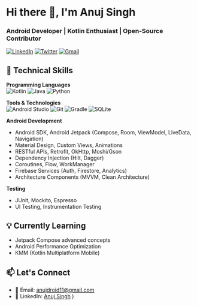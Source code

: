 # Hi there 👋, I'm Anuj Singh  
### Android Developer | Kotlin Enthusiast | Open-Source Contributor

[![LinkedIn](https://img.shields.io/badge/LinkedIn-0077B5?style=for-the-badge&logo=linkedin&logoColor=white)](https://www.linkedin.com/in/anujdroid)
[![Twitter](https://img.shields.io/badge/Twitter-1DA1F2?style=for-the-badge&logo=twitter&logoColor=white)](https://x.com/anujdroid)
[![Gmail](https://img.shields.io/badge/Gmail-D14836?style=for-the-badge&logo=gmail&logoColor=white)](mailto:anujdroid11@gmail.com)

## 🔧 Technical Skills

**Programming Languages**  
![Kotlin](https://img.shields.io/badge/Kotlin-0095D5?&style=for-the-badge&logo=kotlin&logoColor=white)
![Java](https://img.shields.io/badge/Java-ED8B00?style=for-the-badge&logo=openjdk&logoColor=white)
![Python](https://img.shields.io/badge/Python-3776AB?style=for-the-badge&logo=python&logoColor=white)

**Tools & Technologies**  
![Android Studio](https://img.shields.io/badge/Android_Studio-3DDC84?style=for-the-badge&logo=android-studio&logoColor=white)
![Git](https://img.shields.io/badge/GIT-E44C30?style=for-the-badge&logo=git&logoColor=white)
![Gradle](https://img.shields.io/badge/Gradle-02303A?style=for-the-badge&logo=gradle&logoColor=white)
![SQLite](https://img.shields.io/badge/SQLite-07405E?style=for-the-badge&logo=sqlite&logoColor=white)

**Android Development**  
- Android SDK, Android Jetpack (Compose, Room, ViewModel, LiveData, Navigation)
- Material Design, Custom Views, Animations
- RESTful APIs, Retrofit, OkHttp, Moshi/Gson
- Dependency Injection (Hilt, Dagger)
- Coroutines, Flow, WorkManager
- Firebase Services (Auth, Firestore, Analytics)
- Architecture Components (MVVM, Clean Architecture)

**Testing**  
- JUnit, Mockito, Espresso
- UI Testing, Instrumentation Testing

## 💡 Currently Learning
- Jetpack Compose advanced concepts
- Android Performance Optimization
- KMM (Kotlin Multiplatform Mobile)

## 📫 Let's Connect
- 📧 Email: [anujdroid11@gmail.com](mailto:anujdroid11@gmail.com)
- 💼 LinkedIn: [Anuj Singh](https://www.linkedin.com/in/anujdroid)
)
